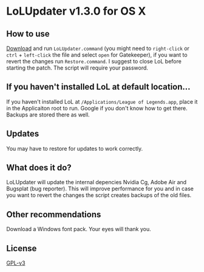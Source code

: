 # LoLUpdater v1.3.0 for OS X
## How to use
[Download](https://github.com/davidkna/LoLUpdater/archive/master.zip) and run `LoLUpdater.command` (you might need to `right-click` or `ctrl` + `left-click` the file and select `open` for Gatekeeper), if you want to revert the changes run `Restore.command`. I suggest to close LoL before starting the patch. The script will require your password.
## If you haven't installed LoL at default location...
If you haven't installed LoL at `/Applications/League of Legends.app`, place it in the Applicaiton root to run. Google if you don't know how to get there. Backups are stored there as well.
## Updates
You may have to restore for updates to work correctly.
## What does it do?
LoLUpdater will update the internal depencies Nvidia Cg, Adobe Air and Bugsplat (bug reporter). This will improve performance for you and in case you want to revert the changes the script creates backups of the old files.
## Other recommendations
Download a Windows font pack. Your eyes will thank you.
## License
[GPL-v3](http://www.gnu.org/licenses/gpl-3.0.html)
